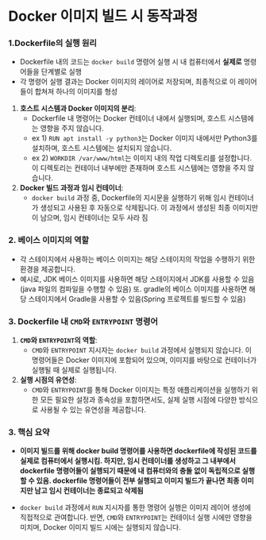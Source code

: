 # Docker 이미지 빌드 시 동작과정

### 1.**Dockerfile의 실행 원리**

- Dockerfile 내의 코드는 `docker build` 명령어 실행 시 내 컴퓨터에서 **실제로** 명령어들을 단계별로 실행
- 각 명령어 실행 결과는 Docker 이미지의 레이어로 저장되며, 최종적으로 이 레이어들이 합쳐져 하나의 이미지를 형성

1. **호스트 시스템과 Docker 이미지의 분리**:
   - Dockerfile 내 명령어는 Docker 컨테이너 내에서 실행되며, 호스트 시스템에는 영향을 주지 않습니다.
   - ex 1) `RUN apt install -y python3`는 Docker 이미지 내에서만 Python3를 설치하며, 호스트 시스템에는 설치되지 않습니다.
   - ex 2) `WORKDIR /var/www/html`는 이미지 내의 작업 디렉토리를 설정합니다. 이 디렉토리는 컨테이너 내부에만 존재하며 호스트 시스템에는 영향을 주지 않습니다.
2. **Docker 빌드 과정과 임시 컨테이너**:
   - `docker build` 과정 중, Dockerfile의 지시문을 실행하기 위해 임시 컨테이너가 생성되고 사용된 후 자동으로 삭제됩니다. 이 과정에서 생성된 최종 이미지만이 남으며, 임시 컨테이너는 모두 사라 짐

### 2. 베이스 이미지의 역할

-  각 스테이지에서 사용하는 베이스 이미지는 해당 스테이지의 작업을 수행하기 위한 환경을 제공합니다.
- 예시로, JDK 베이스 이미지를 사용하면 해당 스테이지에서  JDK를 사용할 수 있음(java 파일의 컴파일을 수행할 수 있음) 또. gradle의 베이스 이미지를 사용하면 해당 스테이지에서 Gradle을 사용할 수 있음(Spring 프로젝트를 빌드할 수 있음)

### 3. Dockerfile 내 `CMD`와 `ENTRYPOINT` 명령어

1. **`CMD`와 `ENTRYPOINT`의 역할**:
   - `CMD`와 `ENTRYPOINT` 지시자는 `docker build` 과정에서 실행되지 않습니다. 이 명령어들은 Docker 이미지에 포함되어 있으며, 이미지를 바탕으로 컨테이너가 실행될 때 실제로 실행됩니다.
4. **실행 시점의 유연성**:
   - `CMD`와 `ENTRYPOINT`를 통해 Docker 이미지는 특정 애플리케이션을 실행하기 위한 모든 필요한 설정과 종속성을 포함하면서도, 실제 실행 시점에 다양한 방식으로 사용될 수 있는 유연성을 제공합니다.

### 3. 핵심 요약

- **이미지 빌드를 위해 docker build 명령어를 사용하면 dockerfile에 작성된 코드를 실제로 컴퓨터에서 실행시킴. 하지만, 임시 컨테이너를 생성하고 그 내부에서 dockerfile 명령어들이 실행되기 때문에 내 컴퓨터와의 충돌 없이 독립적으로 실행할 수 있음. dockerfile 명령어들이 전부 실행되고 이미지 빌드가 끝나면 최종 이미지만 남고 임시 컨테이너는 종료되고 삭제됨**

- `docker build` 과정에서 `RUN` 지시자를 통한 명령어 실행은 이미지 레이어 생성에 직접적으로 관여합니다. 반면, `CMD`와 `ENTRYPOINT`는 컨테이너 실행 시에만 영향을 미치며, Docker 이미지 빌드 시에는 실행되지 않습니다.
